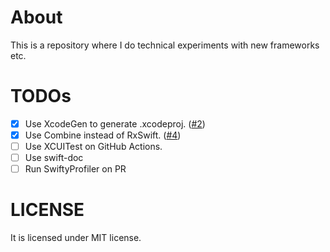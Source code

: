 # About
This is a repository where I do technical experiments with new frameworks etc. 

# TODOs
- [x] Use XcodeGen to generate .xcodeproj. ([#2](https://github.com/KS1019/BitcoinPriceChecker/pull/2))
- [x] Use Combine instead of RxSwift. ([#4](https://github.com/KS1019/BitcoinPriceChecker/pull/4))
- [ ] Use XCUITest on GitHub Actions.
- [ ] Use swift-doc
- [ ] Run SwiftyProfiler on PR

# LICENSE
It is licensed under MIT license.
